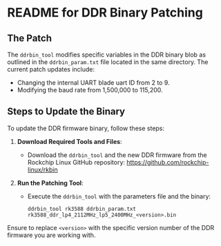 # README for DDR Binary Patching

## The Patch
The `ddrbin_tool` modifies specific variables in the DDR binary blob as outlined in the `ddrbin_param.txt` file located in the same directory. The current patch updates include:
- Changing the internal UART blade uart ID from 2 to 9.
- Modifying the baud rate from 1,500,000 to 115,200.

## Steps to Update the Binary
To update the DDR firmware binary, follow these steps:

1. **Download Required Tools and Files**:
   - Download the `ddrbin_tool` and the new DDR firmware from the Rockchip Linux GitHub repository: https://github.com/rockchip-linux/rkbin

2. **Run the Patching Tool**:
   - Execute the `ddrbin_tool` with the parameters file and the binary: 
     ```
     ddrbin_tool rk3588 ddrbin_param.txt rk3588_ddr_lp4_2112MHz_lp5_2400MHz_<version>.bin
     ```


Ensure to replace `<version>` with the specific version number of the DDR firmware you are working with.
